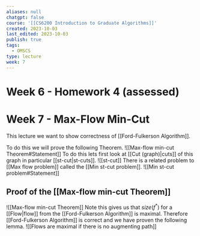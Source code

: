 ```yaml
---
aliases: null
chatgpt: false
course: '[[CS6200 Introduction to Graduate Algorithms]]'
created: 2023-10-03
last_edited: 2023-10-03
publish: true
tags:
  - OMSCS
type: lecture
week: 7
---
```

# Week 6 - Homework 4 (assessed)
# Week 7 - Max-Flow Min-Cut

This lecture we want to show correctness of [[Ford-Fulkerson Algorithm]].

To do this we will prove the following Theorem.
![[Max-flow min-cut Theorem#Statement]]
To do this lets first look at [[Cut (graph)|cuts]] of this graph in particular [[st-cut|st-cuts]].
![[st-cut]]
There is a related problem to [[Max flow problem]] called the [[Min st-cut problem]].
![[Min st-cut problem#Statement]]

## Proof of the [[Max-flow min-cut Theorem]]
![[Max-flow min-cut Theorem]]
Note this gives us that $size(f^{\ast})$ for a [[Flow|flow]] from the [[Ford-Fulkerson Algorithm]] is maximal. Therefore [[Ford-Fulkerson Algorithm]] is correct and we have proven the following lemma.
![[Flows are maximal if there is no augmenting path]]
